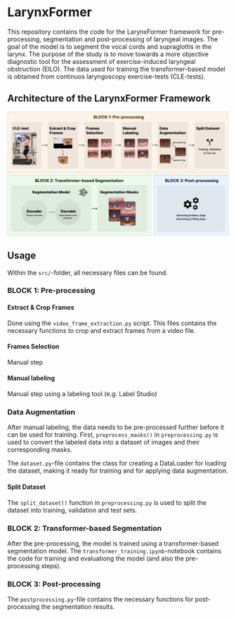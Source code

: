 # LarynxFormer

This repository contains the code for the LarynxFormer framework for pre-processing, segmentation and post-processing of laryngeal images.
The goal of the model is to segment the vocal cords and supraglottis in the larynx.
The purpose of the study is to move towards a more objective diagnostic tool for the assessment of exercise-induced laryngeal obstruction (EILO). The data used for training the transformer-based model is obtained from continuos laryngoscopy exercise-tests (CLE-tests).

## Architecture of the LarynxFormer Framework

![LarynxFormer framework](figures/larynxformer-framework.png)

## Usage

Within the `src/`-folder, all necessary files can be found.

### BLOCK 1: Pre-processing

#### Extract & Crop Frames

Done using the `video_frame_extraction.py` script. This files contains the necessary functions to crop and extract frames from a video file.

#### Frames Selection

Manual step

#### Manual labeling

Manual step using a labeling tool (e.g. Label Studio)

### Data Augmentation

After manual labeling, the data needs to be pre-processed further before it can be used for training. First, `preprocess_masks()` in `preprocessing.py` is used to convert the labeled data into a dataset of images and their corresponding masks.

The `dataset.py`-file contains the class for creating a DataLoader for loading the dataset, making it ready for training and for applying data augmentation.

#### Split Dataset

The `split_dataset()` function in `preprocessing.py` is used to split the dataset into training, validation and test sets.

### BLOCK 2: Transformer-based Segmentation

After the pre-processing, the model is trained using a transformer-based segmentation model. The `transformer_training.ipynb`-notebook contains the code for training and evaluationg the model (and also the pre-processing steps).

### BLOCK 3: Post-processing

The `postprocessing.py`-file contains the necessary functions for post-processing the segmentation results.
